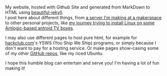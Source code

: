 My website, hosted with Github Site and generated from MarkDown to HTML using [beautiful-jekyll](https://github.com/daattali/beautiful-jekyll).  
I post here about different things, from [a server I'm making at a makerspace](https://hash-ak.github.io/2024-11-24-Purpose-of-the-makerspace-server/) to other personal projects, like [my journey trying to install Linux on some Amlogic-based antroid TV boxes](https://hash-ak.github.io/2024-12-12-Android-Boxes-Introduction/).  

I may also use different pages to host pure html, for example for [hackclub.com](https://hackclub.com)'s YSWS (You Ship We Ship) programs, or simply because I don't want to pay for a hosting service. Or make pages show-casing some of my other [GitHub repos](https://github.com/Hash-AK?tab=repositories), like my riced Ubuntu.

I hope this humble blog can entertain and serve you! I'm having a lot of fun making it!
